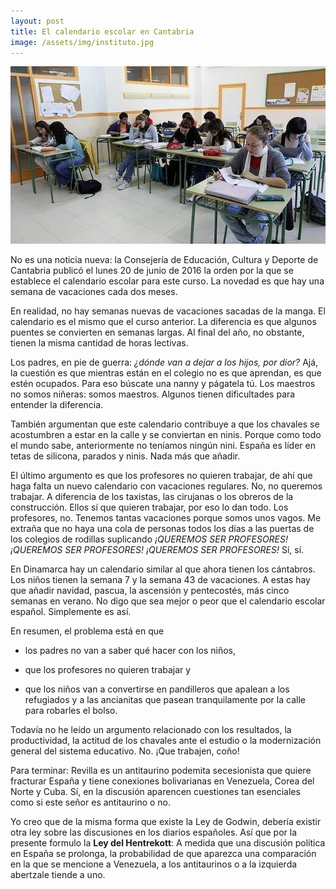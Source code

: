 ```yaml
---
layout: post
title: El calendario escolar en Cantabria
image: /assets/img/instituto.jpg
---
```

![Instituto](/assets/img/instituto.jpg) 

No es una noticia nueva: la Consejería de Educación, Cultura y Deporte de Cantabria publicó el lunes 20 de junio de 2016 la orden por la que se establece el calendario escolar para este curso. La novedad es que hay una semana de vacaciones cada dos meses. 

En realidad, no hay semanas nuevas de vacaciones sacadas de la manga. El calendario es el mismo que el curso anterior. La diferencia es que algunos puentes se convierten en semanas largas. Al final del año, no obstante, tienen la misma cantidad de horas lectivas. 

Los padres, en pie de guerra: *¿dónde van a dejar a los hijos, por dior?* Ajá, la cuestión es que mientras están en el colegio no es que aprendan, es que estén ocupados. Para eso búscate una nanny y págatela tú. Los maestros no somos niñeras: somos maestros. Algunos tienen dificultades para entender la diferencia. 

También argumentan que este calendario contribuye a que los chavales se acostumbren a estar en la calle y se conviertan en ninis. Porque como todo el mundo sabe, anteriormente no teníamos ningún nini. España es líder en tetas de silicona, parados y ninis. Nada más que añadir. 

El último argumento es que los profesores no quieren trabajar, de ahí que haga falta un nuevo calendario con vacaciones regulares. No, no queremos trabajar. A diferencia de los taxistas, las cirujanas o los obreros de la construcción. Ellos sí que quieren trabajar, por eso lo dan todo. Los profesores, no. Tenemos tantas vacaciones porque somos unos vagos. Me extraña que no haya una cola de personas todos los días a las puertas de los colegios de rodillas suplicando *¡QUEREMOS SER PROFESORES! ¡QUEREMOS SER PROFESORES! ¡QUEREMOS SER PROFESORES!* Sí, sí. 

En Dinamarca hay un calendario similar al que ahora tienen los cántabros. Los niños tienen la semana 7 y la semana 43 de vacaciones. A estas hay que añadir navidad, pascua, la ascensión y pentecostés, más cinco semanas en verano. No digo que sea mejor o peor que el calendario escolar español. Simplemente es así. 

En resumen, el problema está en que 

* los padres no van a saber qué hacer con los niños, 

* que los profesores no quieren trabajar y 

* que los niños van a convertirse en pandilleros que apalean a los refugiados y a las ancianitas que pasean tranquilamente por la calle para robarles el bolso. 

Todavía no he leído un argumento relacionado con los resultados, la productividad, la actitud de los chavales ante el estudio o la modernización general del sistema educativo. No. ¡Que trabajen, coño!

Para terminar: Revilla es un antitaurino podemita secesionista que quiere fracturar España y tiene conexiones bolivarianas en Venezuela, Corea del Norte y Cuba. Sí, en la discusión aparencen cuestiones tan esenciales como si este señor es antitaurino o no.  

Yo creo que de la misma forma que existe la Ley de Godwin, debería existir otra ley sobre las discusiones en los diarios españoles. Así que por la presente formulo la **Ley del Hentrekott**: A medida que una discusión política en España se prolonga, la probabilidad de que aparezca una comparación en la que se mencione a Venezuela, a los antitaurinos o a la izquierda abertzale tiende a uno. 
